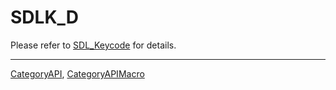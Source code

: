 # SDLK_D

Please refer to [SDL_Keycode](SDL_Keycode) for details.

----
[CategoryAPI](CategoryAPI), [CategoryAPIMacro](CategoryAPIMacro)

